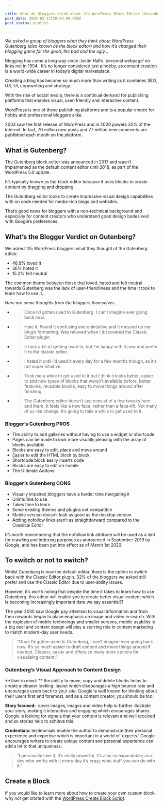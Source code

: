 ```yaml
---

title: What do Bloggers think about the WordPress Block Editor (Gutenberg)?
post_date: 2020-02-11T20:04:00.000Z
post_status: publish

---
```


_We asked a group of bloggers what they think about WordPress Gutenberg (also known as the block editor) and how it’s changed their blogging game for the good, the bad and the ugly…_

Blogging has come a long way since Justin Hall’s ‘personal webpage’ on links.net in 1994.  It’s no longer considered just a hobby, as content creation is a world-wide career in today’s digital marketplace.  

Creating a blog has become so much more than writing as it combines SEO, UX, UI, copywriting and strategy.    

With the rise of social media, there is a continual demand for publishing platforms that enables visual, user-friendly and interactive content. 

WordPress is one of those publishing platforms and is a popular choice for hobby and professional bloggers alike. 

2003 saw the first release of WordPress and in 2020 powers 35% of the internet. In fact, 70 million new posts and 77 million new comments are published each month on the platform.  

What is Gutenberg? 
-------------------

The Gutenberg block editor was announced in 2017 and wasn’t implemented as the default content editor until 2018, as part of the WordPress 5.0 update.  

It’s typically known as the block editor because it uses blocks to create content by dragging and dropping.   

The Gutenberg editor looks to create impressive visual design capabilities with no code needed for media-rich blogs and websites.

That’s good news for bloggers with a non-technical background and especially for content creators who understand good design bodes well with Google’s preferences.

What’s the Blogger Verdict on Gutenberg? 
-----------------------------------------

We asked 125 WordPress bloggers what they thought of the Gutenberg editor.

*   48.8% loved it
*   36% hated it
*   15.2% felt neutral 

The common theme between those that loved, hated and felt neutral towards Gutenberg was the lack of user-friendliness and the time it took to learn how to use it.

_Here are some thoughts from the bloggers themselves…_ 

* > Once I’d gotten used to Gutenberg, I can’t imagine ever going back now.

* > Hate it. Found it confusing and unintuitive and it messed up my blog’s formatting. Was relieved when I discovered the Classic Editor plugin.

* > It took a bit of getting used to, but I’m happy with it now and prefer it to the classic editor.

* > I hated it until I’d used it every day for a few months though, as it’s not super intuitive.

* > Took me a while to get used to it but I think it looks better, easier to add new types of blocks that weren’t available before, better features, reusable blocks, easy to move things around after finishing.

* > The Gutenberg editor doesn’t just consist of a few tweaks here and there. It feels like a new face, rather than a face-lift. Not many of us like change, it’s going to take a while to get used to it. 

### Blogger’s Gutenberg PROS 

*   The ability to add galleries without having to use a widget or shortcode 
*   Pages can be made to look more visually pleasing with the array of blocks available
*   Blocks are easy to edit, place and move around
*   Easier to edit the HTML block by block 
*   Shortcode block easily inserts code
*   Blocks are easy to edit on mobile  
*   The Ultimate Addons

### Blogger’s Gutenberg CONS

*   Visually impaired bloggers have a harder time navigating it
*   Unintuitive to use
*   Takes time to learn
*   Some existing themes and plugins not compatible
*   Mobile version doesn’t look as good as the desktop version
*   Adding nofollow links aren’t as straightforward compared to the Classical Editor

It’s worth remembering that the nofollow link attribute will be used as a hint for crawling and indexing purposes as announced in September 2019 by Google, and has been put into effect as of March 1st 2020. 

To switch or not to switch? 
----------------------------

Whilst Gutenberg is now the default editor, there is the option to switch back with the Classic Editor plugin. 32% of the bloggers we asked still prefer and use the Classic Editor due to user-ability issues. 

However, it’s worth noting that despite the time it takes to learn how to use Gutenberg, this editor will enable you to create better visual content which is becoming increasingly important dare we say essential?! 

The year 2000 saw Google pay attention to visual information and from then onwards began to place emphasis on image and video in search. With the explosion of mobile technology and smaller screens, mobile usability is a big deal and content design will play a starring role in content marketing to match modern-day user needs. 

> “Once I’d gotten used to Gutenberg, I can’t imagine ever going back now. It’s so much easier to draft content and move things around if needed. Cleaner, easier and offers so many more options for visualising content.”

### Gutenberg’s Visual Approach to Content Design

**User in mind: ** the ability to move, copy and delete blocks helps to create a cleaner looking  layout which discourages a high bounce rate and encourages users back to your site. Google is well known for thinking about their users first and foremost, and as a content creator, you should be too.  

**Story focused:**  cover images, images and video help to further illustrate your story, making it interactive and engaging which encourages shares. Google is looking for signals that your content is relevant and well received and so stories help to achieve this.   

**Credentials:** testimonials enable the author to demonstrate their personal experience and expertise which is important in a world of ‘experts.’ Google encourages writers to create unique content and personal experience can add a lot to that uniqueness.  

> “I personally love it, it’s really powerful, it’s also so expandable; as a dev who works with it every day it’s crazy what stuff you can do with it.”

Create a Block
--------------

If you would like to learn more about how to create your own custom block, why not get started with the [WordPress Create Block Script](https://wholesomecode.ltd/articles/an-overview-of-the-wordpress-create-block-script/).